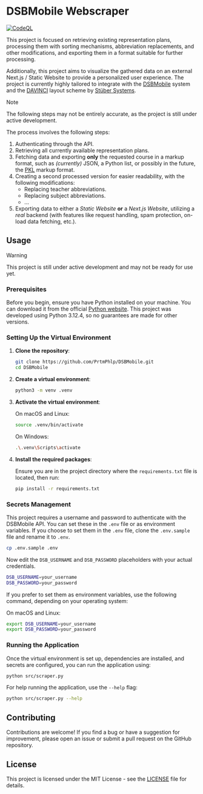 # DSBMobile Webscraper

[![CodeQL](https://github.com/PrtmPhlp/DSBMobile/actions/workflows/codeql.yml/badge.svg)](https://github.com/PrtmPhlp/DSBMobile/actions/workflows/codeql.yml)

This project is focused on retrieving existing representation plans, processing them with sorting mechanisms, abbreviation replacements, and other modifications, and exporting them in a format suitable for further processing.

Additionally, this project aims to visualize the gathered data on an external Next.js / Static Website to provide a personalized user experience. The project is currently highly tailored to integrate with the [DSBMobile](https://www.dsbmobile.de/) system and the [DAVINCI](https://davinci.stueber.de/) layout scheme by [Stüber Systems](https://www.stueber.de/).

> [!NOTE]
> The following steps may not be entirely accurate, as the project is still under active development.

The process involves the following steps:

1. Authenticating through the API.
2. Retrieving all currently available representation plans.
3. Fetching data and exporting **only** the requested course in a markup format, such as _(currently)_ JSON, a Python list, or possibly in the future, the [PKL](https://pkl-lang.org/index.html) markup format.
4. Creating a second processed version for easier readability, with the following modifications:
    - Replacing teacher abbreviations.
    - Replacing subject abbreviations.
    - ...
5. Exporting data to either a _Static Website_ **or** a _Next.js Website_, utilizing a _real_ backend (with features like request handling, spam protection, on-load data fetching, etc.).


## Usage

> [!WARNING]
> This project is still under active development and may not be ready for use yet.

### Prerequisites

Before you begin, ensure you have Python installed on your machine. You can download it from the official [Python website](https://www.python.org/downloads/). This project was developed using Python 3.12.4, so no guarantees are made for other versions.

### Setting Up the Virtual Environment

1. **Clone the repository**:

    ```bash
    git clone https://github.com/PrtmPhlp/DSBMobile.git
    cd DSBMobile
    ```

2. **Create a virtual environment**:

    ```bash
    python3 -m venv .venv
    ```

3. **Activate the virtual environment**:

    On macOS and Linux:
    ```bash
    source .venv/bin/activate
    ```

    On Windows:
    ```bash
    .\.venv\Scripts\activate
    ```

4. **Install the required packages**:

    Ensure you are in the project directory where the `requirements.txt` file is located, then run:

    ```bash
    pip install -r requirements.txt
    ```

### Secrets Management

This project requires a username and password to authenticate with the DSBMobile API. You can set these in the `.env` file or as environment variables. If you choose to set them in the `.env` file, clone the `.env.sample` file and rename it to `.env`.

```bash
cp .env.sample .env
```

Now edit the `DSB_USERNAME` and `DSB_PASSWORD` placeholders with your actual credentials.

```bash
DSB_USERNAME=your_username
DSB_PASSWORD=your_password
```

If you prefer to set them as environment variables, use the following command, depending on your operating system:

On macOS and Linux:
```bash
export DSB_USERNAME=your_username
export DSB_PASSWORD=your_password
```

### Running the Application

Once the virtual environment is set up, dependencies are installed, and secrets are configured, you can run the application using:

```bash
python src/scraper.py
```

For help running the application, use the `--help` flag:

```bash
python src/scraper.py --help
```

## Contributing

Contributions are welcome! If you find a bug or have a suggestion for improvement, please open an issue or submit a pull request on the GitHub repository.

## License

This project is licensed under the MIT License - see the [LICENSE](LICENSE) file for details.
